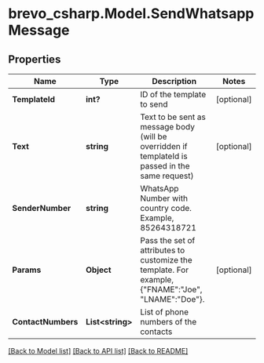 # brevo_csharp.Model.SendWhatsappMessage
## Properties

Name | Type | Description | Notes
------------ | ------------- | ------------- | -------------
**TemplateId** | **int?** | ID of the template to send | [optional] 
**Text** | **string** | Text to be sent as message body (will be overridden if templateId is passed in the same request) | [optional] 
**SenderNumber** | **string** | WhatsApp Number with country code. Example, 85264318721 | 
**Params** | **Object** | Pass the set of attributes to customize the template. For example, {&quot;FNAME&quot;:&quot;Joe&quot;, &quot;LNAME&quot;:&quot;Doe&quot;}. | [optional] 
**ContactNumbers** | **List&lt;string&gt;** | List of phone numbers of the contacts | 

[[Back to Model list]](../README.md#documentation-for-models) [[Back to API list]](../README.md#documentation-for-api-endpoints) [[Back to README]](../README.md)

